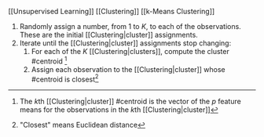 [[Unsupervised Learning]] [[Clustering]] [[k-Means Clustering]] 

1. Randomly assign a number, from $1$ to $K$, to each of the observations. These are the initial [[Clustering|cluster]] assignments.
2. Iterate until the [[Clustering|cluster]] assignments stop changing:
	1. For each of the $K$ [[Clustering|clusters]], compute the cluster #centroid [^1]
	2. Assign each observation to the [[Clustering|cluster]] whose #centroid is closest[^2]



[^1]: The $k$th [[Clustering|cluster]] #centroid is the vector of the $p$ feature means for the observations in the $k$th [[Clustering|cluster]]
[^2]: "Closest" means Euclidean distance